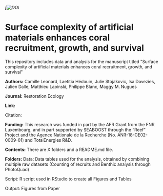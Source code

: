 *[![DOI](https://zenodo.org/)*

# Surface complexity of artificial materials enhances coral recruitment, growth, and survival
This repository includes data and analysis for the manuscript titled "Surface complexity of artificial materials enhances coral recruitment, growth, and survival"

**Authors:** Camille Leonard, Laetitia Hédouin, Julie Stojakovic, Isa Davezies, Julien Dalle, Matthieu Lapinski, Philippe Blanc, Maggy M. Nugues

**Journal:** Restoration Ecology

**Link:** 

Citation:

**Funding:** This research was funded in part by the AFR Grant from the FNR Luxembourg, and in part supported by SEABOOST through the “Reef” Project and the Agence Nationale de la Recherche (No. ANR-18-CE02-0009-01) and TotalEnergies R&D.

**Contents:** There are X folders and a README.md file.

**Folders:**
Data: Data tables used for the analysis, obtained by combining multiple raw datasets (Counting of recruits and Benthic analysis through PhotoQuad)

Script: R script used in RStudio to create all Figures and Tables

Output: Figures from Paper




